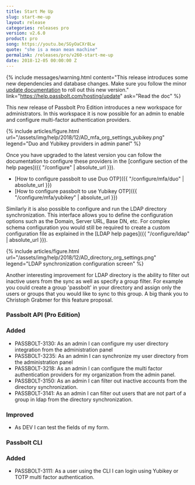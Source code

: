 ```yaml
---
title: Start Me Up
slug: start-me-up
layout: release
categories: releases pro
version: v2.6.0
product: pro
song: https://youtu.be/SGyOaCXr8Lw
quote: "she is a mean mean machine"
permalink: /releases/pro/v260-start-me-up
date: 2018-12-05 00:00:00 Z
---
```


{% include messages/warning.html
    content="This release introduces some new dependencies and database changes. Make sure you follow 
    the minor [update documentation](https://help.passbolt.com/hosting/update) to roll out this new version."
    link="https://help.passbolt.com/hosting/update"
    ask="Read the doc"
%}
<br>

This new release of Passbolt Pro Edition introduces a new workspace for administrators.
In this workspace it is now possible for an admin to enable and configure multi-factor authentication providers.

{% include articles/figure.html
    url="/assets/img/help/2018/12/AD_mfa_org_settings_yubikey.png"
    legend="Duo and Yubikey providers in admin panel"
%}

Once you have upgraded to the latest version you can follow the documentation to configure these providers
in the [configure section of the help pages]({{ "/configure" | absolute_url }}).
- [How to configure passbolt to use Duo OTP]({{ "/configure/mfa/duo" | absolute_url }})
- [How to configure passbolt to use Yubikey OTP]({{ "/configure/mfa/yubikey" | absolute_url }})

Similarly it is also possible to configure and run the LDAP directory synchronization.
This interface allows you to define the configuration options such as the Domain, Server URL, Base DN, etc.
For complex schema configuration you would still be required to create a custom configuration file as explained
in the [LDAP help pages]({{ "/configure/ldap" | absolute_url }}).

{% include articles/figure.html
    url="/assets/img/help/2018/12/AD_directory_org_settings.png"
    legend="LDAP synchronization configuration screen"
%}

Another interesting improvement for LDAP directory is the ability to filter out inactive users from the sync
as well as specify a group filter. For example you could create a group 'passbolt' in your directory and
assign only the users or groups that you would like to sync to this group. A big thank you to Christoph Grabmer for 
this feature proposal.

### Passbolt API (Pro Edition)
### Added
- PASSBOLT-3130: As an admin I can configure my user directory integration from the administration panel
- PASSBOLT-3235: As an admin I can synchronize my user directory from the administration panel
- PASSBOLT-3218: As an admin I can configure the multi factor authentication providers for my organization from the admin panel.
- PASSBOLT-3150: As an admin I can filter out inactive accounts from the directory synchronization.
- PASSBOLT-3141: As an admin I can filter out users that are not part of a group in ldap from the directory synchronization.

### Improved
- As DEV I can test the fields of my form.

### Passbolt CLI
### Added
- PASSBOLT-3111: As a user using the CLI I can login using Yubikey or TOTP multi factor authentication.
